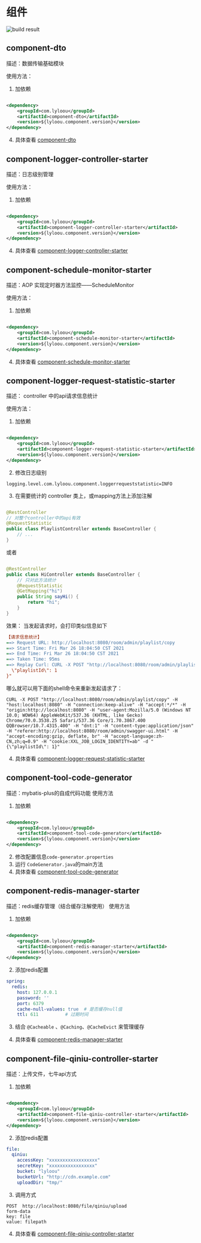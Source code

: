 # 组件

![build result](https://travis-ci.com/lyloou/component.svg?branch=master)

## component-dto

描述：数据传输基础模块

使用方法：

1. 加依赖

```xml

<dependency>
    <groupId>com.lyloou</groupId>
    <artifactId>component-dto</artifactId>
    <version>${lyloou.component.version}</version>
</dependency>
```

4. 具体查看 [component-dto](./component-dto/Readme.md)

## component-logger-controller-starter

描述：日志级别管理

使用方法：

1. 加依赖

```xml

<dependency>
    <groupId>com.lyloou</groupId>
    <artifactId>component-logger-controller-starter</artifactId>
    <version>${lyloou.component.version}</version>
</dependency>
```

4. 具体查看 [component-logger-controller-starter](./component-logger-controller-starter/Readme.md)

## component-schedule-monitor-starter

描述：AOP 实现定时器方法监控——ScheduleMonitor

使用方法：

1. 加依赖

```xml

<dependency>
    <groupId>com.lyloou</groupId>
    <artifactId>component-schedule-monitor-starter</artifactId>
    <version>${lyloou.component.version}</version>
</dependency>
```

4. 具体查看 [component-schedule-monitor-starter](./component-schedule-monitor-starter/Readme.md)

## component-logger-request-statistic-starter

描述： controller 中的api请求信息统计

使用方法：

1. 加依赖

```xml

<dependency>
    <groupId>com.lyloou</groupId>
    <artifactId>component-logger-request-statistic-starter</artifactId>
    <version>${lyloou.component.version}</version>
</dependency>
```

2. 修改日志级别

```properties
logging.level.com.lyloou.component.loggerrequeststatistic=INFO
```

3. 在需要统计的 controller 类上，或mapping方法上添加注解

```java

@RestController
// 对整个controller中的api有效
@RequestStatistic
public class PlaylistController extends BaseController {
    // ...
}
```

或者

```java

@RestController
public class HiController extends BaseController {
    // 只对此方法统计
    @RequestStatistic
    @GetMapping("hi")
    public String sayHi() {
        return "hi";
    }
}
```

效果： 当发起请求时，会打印类似信息如下

```ini
【请求信息统计】
==> Request URL: http://localhost:8080/room/admin/playlist/copy
==> Start Time: Fri Mar 26 18:04:50 CST 2021
==> End Time: Fri Mar 26 18:04:50 CST 2021
==> Taken Time: 95ms
==> Replay Curl: CURL -X POST "http://localhost:8080/room/admin/playlist/copy" -H "host:localhost:8080" -H "connection:keep-alive" -H "accept:*/*" -H "origin:http://localhost:8080" -H "user-agent:Mozilla/5.0 (Windows NT 10.0; WOW64) AppleWebKit/537.36 (KHTML, like Gecko) Chrome/70.0.3538.25 Safari/537.36 Core/1.70.3867.400 QQBrowser/10.7.4315.400" -H "dnt:1" -H "content-type:application/json" -H "referer:http://localhost:8080/room/admin/swagger-ui.html" -H "accept-encoding:gzip, deflate, br" -H "accept-language:zh-CN,zh;q=0.9" -H "cookie:XXL_JOB_LOGIN_IDENTITY=ab" -d "{
  \"playlistId\": 1
}"
```     

哪么就可以用下面的shell命令来重新发起请求了：

```shell script
CURL -X POST "http://localhost:8080/room/admin/playlist/copy" -H "host:localhost:8080" -H "connection:keep-alive" -H "accept:*/*" -H "origin:http://localhost:8080" -H "user-agent:Mozilla/5.0 (Windows NT 10.0; WOW64) AppleWebKit/537.36 (KHTML, like Gecko) Chrome/70.0.3538.25 Safari/537.36 Core/1.70.3867.400 QQBrowser/10.7.4315.400" -H "dnt:1" -H "content-type:application/json" -H "referer:http://localhost:8080/room/admin/swagger-ui.html" -H "accept-encoding:gzip, deflate, br" -H "accept-language:zh-CN,zh;q=0.9" -H "cookie:XXL_JOB_LOGIN_IDENTITY=ab" -d "{\"playlistId\": 1}"
```

4. 具体查看 [component-logger-request-statistic-starter](./component-logger-request-statistic-starter/Readme.md)

## component-tool-code-generator

描述：mybatis-plus的自成代码功能 使用方法

1. 加依赖

```xml

<dependency>
    <groupId>com.lyloou</groupId>
    <artifactId>component-tool-code-generator</artifactId>
    <version>${lyloou.component.version}</version>
</dependency>
```

2. 修改配置信息`code-generator.properties`
3. 运行 `CodeGenerator.java`的main方法
4. 具体查看 [component-tool-code-generator](./component-tool-code-generator/Readme.md)

## component-redis-manager-starter

描述：redis缓存管理（结合缓存注解使用） 使用方法

1. 加依赖

```xml

<dependency>
    <groupId>com.lyloou</groupId>
    <artifactId>component-redis-manager-starter</artifactId>
    <version>${lyloou.component.version}</version>
</dependency>
```

2. 添加redis配置

```yml
spring:
  redis:
    host: 127.0.0.1
    password: ''
    port: 6379
    cache-null-values: true  # 是否缓存null值
    ttl: 611          # 过期时间
```

3. 结合 `@Cacheable` 、`@Caching`、`@CacheEvict` 来管理缓存

4. 具体查看 [component-redis-manager-starter](./component-redis-manager-starter/Readme.md)

## component-file-qiniu-controller-starter

描述：上传文件，七牛api方式

1. 加依赖

```xml

<dependency>
    <groupId>com.lyloou</groupId>
    <artifactId>component-file-qiniu-controller-starter</artifactId>
    <version>${lyloou.component.version}</version>
</dependency>
```

2. 添加redis配置

```yml
file:
  qiniu:
    accessKey: "xxxxxxxxxxxxxxxxxx"
    secretKey: "xxxxxxxxxxxxxxxxx"
    bucket: "lyloou"
    bucketUrl: "http://cdn.example.com"
    uploadDir: "tmp/"
```

3. 调用方式

```
POST  http://localhost:8080/file/qiniu/upload
form-data
key: file
value: filepath
```

4. 具体查看 [component-file-qiniu-controller-starter](./component-file-qiniu-controller-starter/Readme.md)